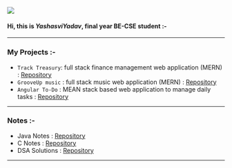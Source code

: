 
![](https://komarev.com/ghpvc/?username=yashasviyadav1)

#### Hi, this is $Yashasvi Yadav$, final year BE-CSE student :-  
---
### My Projects :- 
- `Track Treasury`: full stack finance management web application (MERN) : [Repository](https://github.com/yashasviyadav1/track-treasury) 
- `GrooveUp music` : full stack music web application (MERN) : [Repository](https://github.com/yashasviyadav1/grooveup-music)
- `Angular To-Do` : MEAN stack based web application to manage daily tasks : [Repository](https://github.com/yashasviyadav1/angular-task-manager)

---
### Notes :-
- Java Notes : [Repository](https://github.com/yashasviyadav1/java-notes)
- C Notes : [Repository](https://github.com/yashasvi242/4th-Sem-C-Codes)
- DSA Solutions : [Repository](https://github.com/yashasviyadav1/DSA-Questions)

<!--
Below are a few Repositories links that might be helpful for you :- 

- Learn to Search and Sort : [Repo Link](https://github.com/yashasviyadav1/Searching-Sorting)
- Learn about Graphs : [Repo Link](https://github.com/yashasviyadav1/Graphs)
- My Solutions to some DSA questions : [Repo Link](https://github.com/yashasviyadav1/DSA-Questions)
- My LinkTree (to my music) : [Repo Link](https://github.com/yashasviyadav1/linktree)

College Related repositories 
- Learn Java : [Repo Link](https://github.com/yashasvi242/4th-Sem-Java-Codes)
- Learn C : [Repo Link](https://github.com/yashasvi242/4th-Sem-C-Codes)
  -->

--------
<!---
yashasviyadav1/yashasviyadav1 is a ✨ special ✨ repository because its `README.md` (this file) appears on your GitHub profile.
You can click the Preview link to take a look at your changes.
--->
